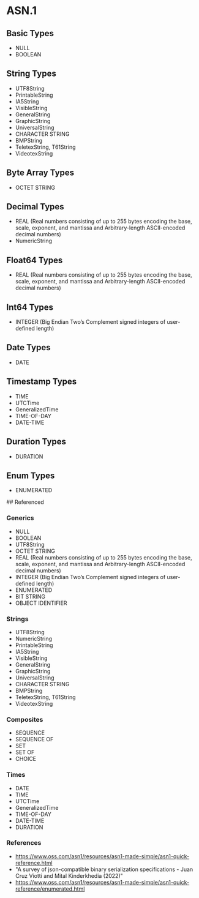 # ASN.1

## Basic Types

* NULL
* BOOLEAN

## String Types

* UTF8String
* PrintableString
* IA5String
* VisibleString
* GeneralString
* GraphicString
* UniversalString
* CHARACTER STRING
* BMPString
* TeletexString, T61String
* VideotexString

## Byte Array Types

* OCTET STRING

## Decimal Types

* REAL (Real numbers consisting of up to 255 bytes encoding the base, scale, exponent, and mantissa and Arbitrary-length ASCII-encoded decimal numbers)
* NumericString

## Float64 Types

* REAL (Real numbers consisting of up to 255 bytes encoding the base, scale, exponent, and mantissa and Arbitrary-length ASCII-encoded decimal numbers)

## Int64 Types

* INTEGER (Big Endian Two’s Complement signed integers of user-defined length)

## Date Types

* DATE

## Timestamp Types

* TIME
* UTCTime
* GeneralizedTime
* TIME-OF-DAY
* DATE-TIME

## Duration Types

* DURATION

## Enum Types

* ENUMERATED

## Referenced

### Generics

* NULL
* BOOLEAN
* UTF8String
* OCTET STRING
* REAL (Real numbers consisting of up to 255 bytes encoding the base, scale, exponent, and mantissa and Arbitrary-length ASCII-encoded decimal numbers)
* INTEGER (Big Endian Two’s Complement signed integers of user-defined length)
* ENUMERATED
* BIT STRING
* OBJECT IDENTIFIER

### Strings

* UTF8String
* NumericString
* PrintableString
* IA5String
* VisibleString
* GeneralString
* GraphicString
* UniversalString
* CHARACTER STRING
* BMPString
* TeletexString, T61String
* VideotexString

### Composites

* SEQUENCE
* SEQUENCE OF
* SET
* SET OF
* CHOICE

### Times

* DATE
* TIME
* UTCTime
* GeneralizedTime
* TIME-OF-DAY
* DATE-TIME
* DURATION

### References

* https://www.oss.com/asn1/resources/asn1-made-simple/asn1-quick-reference.html
* "A survey of json-compatible binary serialization specifications - Juan Cruz Viotti and Mital Kinderkhedia (2022)"
* https://www.oss.com/asn1/resources/asn1-made-simple/asn1-quick-reference/enumerated.html
